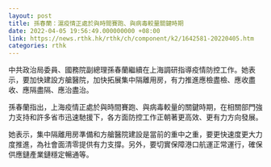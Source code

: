 ```yaml
---
layout: post
title: 孫春蘭：滬疫情正處於與時間賽跑、與病毒較量關鍵時期
date: 2022-04-05 19:56:49.000000000 +08:00
link: https://news.rthk.hk/rthk/ch/component/k2/1642581-20220405.htm
categories: rthk
---
```


中共政治局委員、國務院副總理孫春蘭繼續在上海調研指導疫情防控工作。她表示，要加快建設方艙醫院，加快拓展集中隔離用房，有力推進應檢盡檢、應收盡收、應隔盡隔、應治盡治。

孫春蘭指出，上海疫情正處於與時間賽跑、與病毒較量的關鍵時期，在相關部門強力支持和許多省市迅速馳援下，各方面防控工作正朝著更高效、更有力方向發展。

她表示，集中隔離用房準備和方艙醫院建設是當前的重中之重，要更快速度更大力度推進，為社會面清零提供有力支撐。另外，要切實保障港口航運正常運行，確保供應鏈產業鏈穩定暢通等。

